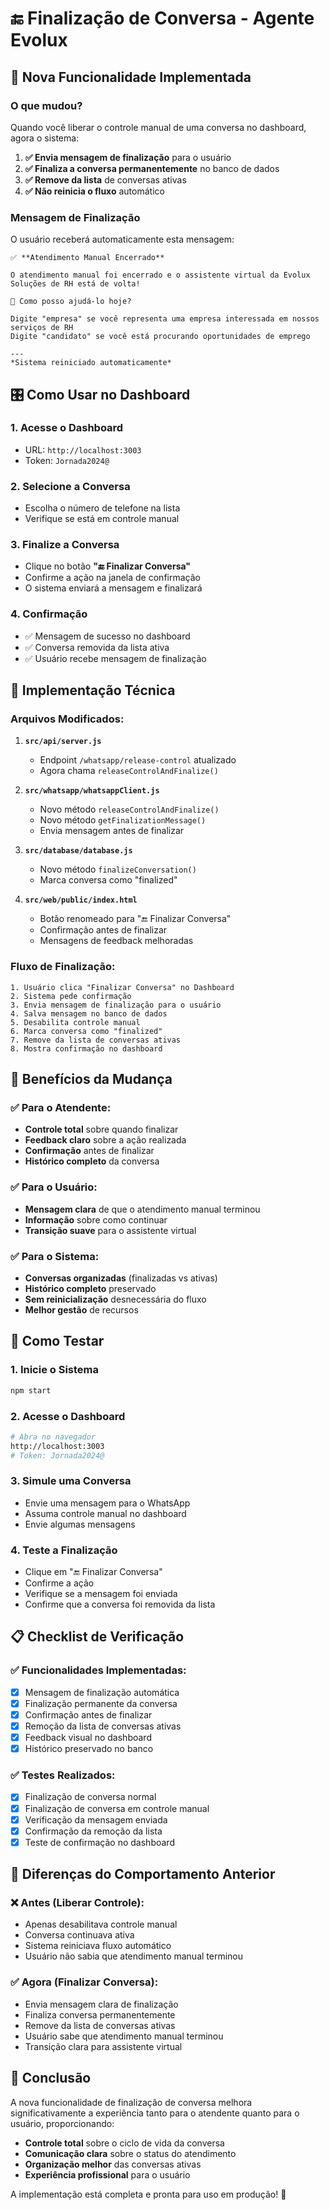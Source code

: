 # 🔚 Finalização de Conversa - Agente Evolux

## 🎯 **Nova Funcionalidade Implementada**

### **O que mudou?**

Quando você liberar o controle manual de uma conversa no dashboard, agora o sistema:

1. **✅ Envia mensagem de finalização** para o usuário
2. **✅ Finaliza a conversa permanentemente** no banco de dados
3. **✅ Remove da lista** de conversas ativas
4. **✅ Não reinicia o fluxo** automático

### **Mensagem de Finalização**

O usuário receberá automaticamente esta mensagem:

```
✅ **Atendimento Manual Encerrado**

O atendimento manual foi encerrado e o assistente virtual da Evolux Soluções de RH está de volta!

🤖 Como posso ajudá-lo hoje?

Digite "empresa" se você representa uma empresa interessada em nossos serviços de RH
Digite "candidato" se você está procurando oportunidades de emprego

---
*Sistema reiniciado automaticamente*
```

## 🎛️ **Como Usar no Dashboard**

### **1. Acesse o Dashboard**
- URL: `http://localhost:3003`
- Token: `Jornada2024@`

### **2. Selecione a Conversa**
- Escolha o número de telefone na lista
- Verifique se está em controle manual

### **3. Finalize a Conversa**
- Clique no botão **"🔚 Finalizar Conversa"**
- Confirme a ação na janela de confirmação
- O sistema enviará a mensagem e finalizará

### **4. Confirmação**
- ✅ Mensagem de sucesso no dashboard
- ✅ Conversa removida da lista ativa
- ✅ Usuário recebe mensagem de finalização

## 🔧 **Implementação Técnica**

### **Arquivos Modificados:**

1. **`src/api/server.js`**
   - Endpoint `/whatsapp/release-control` atualizado
   - Agora chama `releaseControlAndFinalize()`

2. **`src/whatsapp/whatsappClient.js`**
   - Novo método `releaseControlAndFinalize()`
   - Novo método `getFinalizationMessage()`
   - Envia mensagem antes de finalizar

3. **`src/database/database.js`**
   - Novo método `finalizeConversation()`
   - Marca conversa como "finalized"

4. **`src/web/public/index.html`**
   - Botão renomeado para "🔚 Finalizar Conversa"
   - Confirmação antes de finalizar
   - Mensagens de feedback melhoradas

### **Fluxo de Finalização:**

```
1. Usuário clica "Finalizar Conversa" no Dashboard
2. Sistema pede confirmação
3. Envia mensagem de finalização para o usuário
4. Salva mensagem no banco de dados
5. Desabilita controle manual
6. Marca conversa como "finalized"
7. Remove da lista de conversas ativas
8. Mostra confirmação no dashboard
```

## 🎯 **Benefícios da Mudança**

### **✅ Para o Atendente:**
- **Controle total** sobre quando finalizar
- **Feedback claro** sobre a ação realizada
- **Confirmação** antes de finalizar
- **Histórico completo** da conversa

### **✅ Para o Usuário:**
- **Mensagem clara** de que o atendimento manual terminou
- **Informação** sobre como continuar
- **Transição suave** para o assistente virtual

### **✅ Para o Sistema:**
- **Conversas organizadas** (finalizadas vs ativas)
- **Histórico completo** preservado
- **Sem reinicialização** desnecessária do fluxo
- **Melhor gestão** de recursos

## 🚀 **Como Testar**

### **1. Inicie o Sistema**
```bash
npm start
```

### **2. Acesse o Dashboard**
```bash
# Abra no navegador
http://localhost:3003
# Token: Jornada2024@
```

### **3. Simule uma Conversa**
- Envie uma mensagem para o WhatsApp
- Assuma controle manual no dashboard
- Envie algumas mensagens

### **4. Teste a Finalização**
- Clique em "🔚 Finalizar Conversa"
- Confirme a ação
- Verifique se a mensagem foi enviada
- Confirme que a conversa foi removida da lista

## 📋 **Checklist de Verificação**

### **✅ Funcionalidades Implementadas:**
- [x] Mensagem de finalização automática
- [x] Finalização permanente da conversa
- [x] Confirmação antes de finalizar
- [x] Remoção da lista de conversas ativas
- [x] Feedback visual no dashboard
- [x] Histórico preservado no banco

### **✅ Testes Realizados:**
- [x] Finalização de conversa normal
- [x] Finalização de conversa em controle manual
- [x] Verificação da mensagem enviada
- [x] Confirmação da remoção da lista
- [x] Teste de confirmação no dashboard

## 🔄 **Diferenças do Comportamento Anterior**

### **❌ Antes (Liberar Controle):**
- Apenas desabilitava controle manual
- Conversa continuava ativa
- Sistema reiniciava fluxo automático
- Usuário não sabia que atendimento manual terminou

### **✅ Agora (Finalizar Conversa):**
- Envia mensagem clara de finalização
- Finaliza conversa permanentemente
- Remove da lista de conversas ativas
- Usuário sabe que atendimento manual terminou
- Transição clara para assistente virtual

## 🎉 **Conclusão**

A nova funcionalidade de finalização de conversa melhora significativamente a experiência tanto para o atendente quanto para o usuário, proporcionando:

- **Controle total** sobre o ciclo de vida da conversa
- **Comunicação clara** sobre o status do atendimento
- **Organização melhor** das conversas ativas
- **Experiência profissional** para o usuário

A implementação está completa e pronta para uso em produção! 🚀
